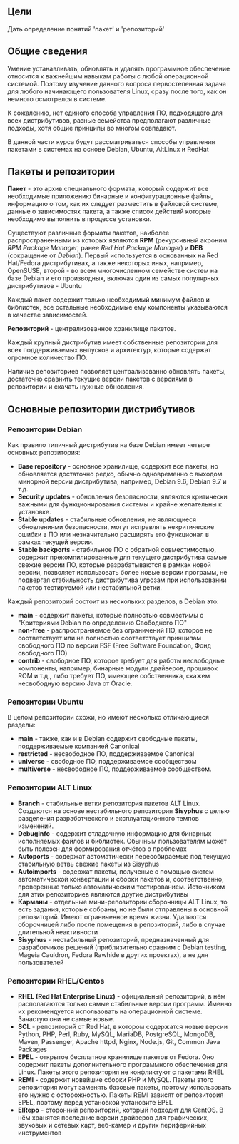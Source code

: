## Цели

Дать определение понятий 'пакет' и 'репозиторий'

## Общие сведения

Умение устанавливать, обновлять и удалять программное обеспечение относится к важнейшим навыкам работы с любой операционной системой. Поэтому изучение данного вопроса первостепенная задача для любого начинающего пользователя Linux, сразу после того, как он немного осмотрелся в системе.

К сожалению, нет единого способа управления ПО, подходящего для всех дистрибутивов, разные семейства предполагают различные подходы, хотя общие принципы во многом совпадают.

В данной части курса будут рассматриваться способы управления пакетами в системах на основе Debian, Ubuntu, AltLinux и RedHat

## Пакеты и репозитории

**Пакет** - это архив специального формата, который содержит все необходимые приложению бинарные и конфигурационные файлы, информацию о том, как их следует разместить в файловой системе, данные о зависимостях пакета, а также список действий которые необходимо выполнить в процессе установки.

Существуют различные форматы пакетов, наиболее распространенными из которых являются **RPM** (рекурсивный акроним _RPM Package Manager_, ранее _Red Hat Package Manager_) и **DEB** (сокращение от _Debian_). Первый используется в основанных на Red Hat/Fedora дистрибутивах, а также некоторых иных, например, OpenSUSE, второй - во всем многочисленном семействе систем на базе Debian и его производных, включая один из самых популярных дистрибутивов - Ubuntu

Каждый пакет содержит только необходимый минимум файлов и библиотек, все остальные необходимые ему компоненты указываются в качестве зависимостей.

**Репозиторий** - централизованное хранилище пакетов.

Каждый крупный дистрибутив имеет собственные репозитории для всех поддерживаемых выпусков и архитектур, которые содержат огромное количество ПО.

Наличие репозиториев позволяет централизованно обновлять пакеты, достаточно сравнить текущие версии пакетов с версиями в репозитории и скачать нужные обновления.

## Основные репозитории дистрибутивов

### Репозитории Debian

Как правило типичный дистрибутив на базе Debian имеет четыре основных репозитория:

- **Base repository** - основное хранилище, содержит все пакеты, но обновляется достаточно редко, обычно одновременно с выходом минорной версии дистрибутива, например, Debian 9.6, Debian 9.7 и т.д.
- **Security updates** - обновления безопасности, являются критически важными для функционирования системы и крайне желательны к установке.
- **Stable updates** - стабильные обновления, не являющиеся обновлениями безопасности, могут исправлять некритические ошибки в ПО или незначительно расширять его функционал в рамках текущей версии.
- **Stable backports** - стабильное ПО с обратной совместимостью, содержит прекомпилированные для текущего дистрибутива самые свежие версии ПО, которые разрабатываются в рамках новой версии, позволяет использовать более новые версии программ, не подвергая стабильность дистрибутива угрозам при использовании пакетов тестируемой или нестабильной ветки.

Каждый репозиторий состоит из нескольких разделов, в Debian это:

- **main** - содержит пакеты, которые полностью совместимы с "Критериями Debian по определению Свободного ПО"
- **non-free** - распространяемое без ограничений ПО, которое не соответствует или не полностью соответствует принципам свободного ПО по версии FSF (Free Software Foundation, Фонд свободного ПО)
- **contrib** - свободное ПО, которое требует для работы несвободные компоненты, например, бинарные модули драйверов, прошивок ROM и т.д., либо требует ПО, имеющее собственника, скажем несвободную версию Java от Oracle.

### Репозитории Ubuntu

В целом репозитории схожи, но имеют несколько отличающиеся разделы:

- **main** - также, как и в Debian содержит свободные пакеты, поддерживаемые компанией Canonical
- **restricted** - несвободное ПО, поддерживаемое Canonical
- **universe** - свободное ПО, поддерживаемое сообществом
- **multiverse** - несвободное ПО, поддерживаемое сообществом.

### Репозитории ALT Linux

- **Branch** - cтабильные ветки репозитория пакетов ALT Linux. Создаются на основе нестабильного репозитория **Sisyphus** с целью разделения разработческого и эксплуатационного темпов изменений.
- **Debuginfo** - cодержит отладочную информацию для бинарных исполняемых файлов и библиотек. Обычным пользователям может быть полезен для формирования отчётов о проблемах
- **Autoports** - содержат автоматически пересобираемые под текущую стабильную ветвь свежие пакеты из Sisyphus
- **Autoimports** - содержат пакеты, полученые с помощью систем автоматической конвертации и сборки пакетов и, соответственно, проверенные только автоматическим тестированием. Источником для этих репозиториев являются другие дистрибутивы
- **Карманы** - отдельные мини-репозитории сборочницы ALT Linux, то есть задания, которые собраны, но не были отправлены в основной репозиторий. Имеют ограниченное время жизни. Удаляются сборочницей либо после помещения в репозиторий, либо в случае длительной неактивности
- **Sisyphus** - нестабильный репозиторий, предназначенный для разработчиков решений (приблизительно сравним с Debian testing, Mageia Cauldron, Fedora Rawhide в других проектах), а не для пользователей

### Репозитории RHEL/Centos

- **RHEL (Red Hat Enterprise Linux)** - официальный репозиторий, в нём располагаются только самые стабильные версии программ. Именно их рекомендуется использовать на операционной системе. Зачастую они не самые новые.
- **SСL** - репозиторий от Red Hat, в котором содержатся новые версии Python, PHP, Perl, Ruby, MySQL, MariaDB, PostgreSQL, MongoDB, Maven, Passenger, Apache httpd, Nginx, Node.js, Git, Common Java Packages
- **EPEL** - открытое бесплатное хранилище пакетов от Fedora. Оно содержит пакеты дополнительного программного обеспечения для Linux. Пакеты этого репозитория не конфликтуют с пакетами RHEL
- **REMI** - содержит новейшие сборки PHP и MySQL. Пакеты этого репозитория могут заменять базовые пакеты, поэтому использовать его нужно с осторожностью. Пакеты REMI зависят от репозитория EPEL, поэтому перед установкой установите EPEL
- **ElRepo** - сторонний репозиторий, который подходит для CentOS. В нём хранятся последние версии драйверов для графических, звуковых и сетевых карт, веб-камер и других периферийных инструментов

